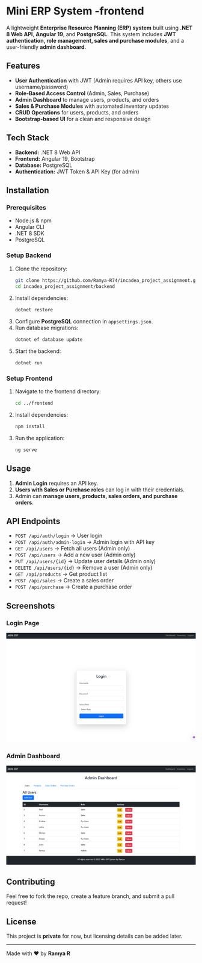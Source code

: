 # Mini ERP System -frontend

A lightweight **Enterprise Resource Planning (ERP) system** built using **.NET 8 Web API**, **Angular 19**, and **PostgreSQL**. This system includes **JWT authentication, role management, sales and purchase modules**, and a user-friendly **admin dashboard**.

## Features
- **User Authentication** with JWT (Admin requires API key, others use username/password)
- **Role-Based Access Control** (Admin, Sales, Purchase)
- **Admin Dashboard** to manage users, products, and orders
- **Sales & Purchase Modules** with automated inventory updates
- **CRUD Operations** for users, products, and orders
- **Bootstrap-based UI** for a clean and responsive design

## Tech Stack
- **Backend:** .NET 8 Web API
- **Frontend:** Angular 19, Bootstrap
- **Database:** PostgreSQL
- **Authentication:** JWT Token & API Key (for admin)

## Installation
### Prerequisites
- Node.js & npm
- Angular CLI
- .NET 8 SDK
- PostgreSQL

### Setup Backend
1. Clone the repository:
   ```sh
   git clone https://github.com/Ramya-R74/incadea_project_assignment.git
   cd incadea_project_assignment/backend
   ```
2. Install dependencies:
   ```sh
   dotnet restore
   ```
3. Configure **PostgreSQL** connection in `appsettings.json`.
4. Run database migrations:
   ```sh
   dotnet ef database update
   ```
5. Start the backend:
   ```sh
   dotnet run
   ```

### Setup Frontend
1. Navigate to the frontend directory:
   ```sh
   cd ../frontend
   ```
2. Install dependencies:
   ```sh
   npm install
   ```
3. Run the application:
   ```sh
   ng serve
   ```

## Usage
1. **Admin Login** requires an API key.
2. **Users with Sales or Purchase roles** can log in with their credentials.
3. Admin can **manage users, products, sales orders, and purchase orders**.

## API Endpoints
- `POST /api/auth/login` → User login
- `POST /api/auth/admin-login` → Admin login with API key
- `GET /api/users` → Fetch all users (Admin only)
- `POST /api/users` → Add a new user (Admin only)
- `PUT /api/users/{id}` → Update user details (Admin only)
- `DELETE /api/users/{id}` → Remove a user (Admin only)
- `GET /api/products` → Get product list
- `POST /api/sales` → Create a sales order
- `POST /api/purchase` → Create a purchase order

## Screenshots
### Login Page
![Login Page](public/image1.png)

### Admin Dashboard
![Admin Dashboard](public/image2.png)

## Contributing
Feel free to fork the repo, create a feature branch, and submit a pull request!

## License
This project is **private** for now, but licensing details can be added later.

---
Made with ❤️ by **Ramya R**

